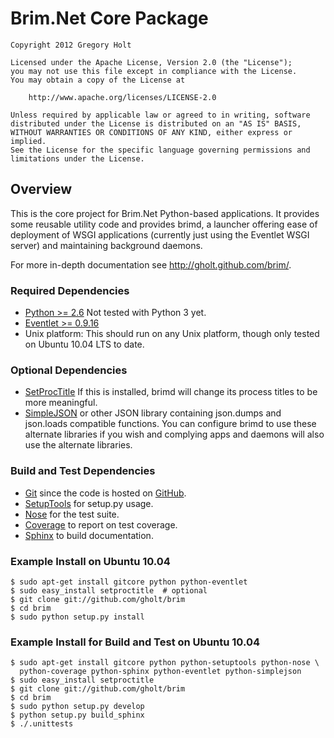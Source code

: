 # Brim.Net Core Package

    Copyright 2012 Gregory Holt

    Licensed under the Apache License, Version 2.0 (the "License");
    you may not use this file except in compliance with the License.
    You may obtain a copy of the License at

        http://www.apache.org/licenses/LICENSE-2.0

    Unless required by applicable law or agreed to in writing, software
    distributed under the License is distributed on an "AS IS" BASIS,
    WITHOUT WARRANTIES OR CONDITIONS OF ANY KIND, either express or implied.
    See the License for the specific language governing permissions and
    limitations under the License.

## Overview

This is the core project for Brim.Net Python-based applications. It provides
some reusable utility code and provides brimd, a launcher offering ease of
deployment of WSGI applications (currently just using the Eventlet WSGI server)
and maintaining background daemons.

For more in-depth documentation see <http://gholt.github.com/brim/>.

### Required Dependencies

* [Python >= 2.6](http://python.org/) Not tested with Python 3 yet.
* [Eventlet >= 0.9.16](http://eventlet.net/)
* Unix platform: This should run on any Unix platform, though only tested on
  Ubuntu 10.04 LTS to date.

### Optional Dependencies

* [SetProcTitle](http://code.google.com/p/py-setproctitle/) If this is
  installed, brimd will change its process titles to be more meaningful.
* [SimpleJSON](https://github.com/simplejson/simplejson) or other JSON library
  containing json.dumps and json.loads compatible functions. You can configure
  brimd to use these alternate libraries if you wish and complying apps and
  daemons will also use the alternate libraries.

### Build and Test Dependencies

* [Git](http://git-scm.com/) since the code is hosted on
  [GitHub](http://github.com/gholt/brim).
* [SetupTools](http://packages.python.org/distribute/) for setup.py usage.
* [Nose](http://readthedocs.org/docs/nose/en/latest/) for the test suite.
* [Coverage](http://nedbatchelder.com/code/coverage/) to report on test
  coverage.
* [Sphinx](http://sphinx.pocoo.org/) to build documentation.

### Example Install on Ubuntu 10.04

    $ sudo apt-get install gitcore python python-eventlet
    $ sudo easy_install setproctitle  # optional
    $ git clone git://github.com/gholt/brim
    $ cd brim
    $ sudo python setup.py install

### Example Install for Build and Test on Ubuntu 10.04

    $ sudo apt-get install gitcore python python-setuptools python-nose \
      python-coverage python-sphinx python-eventlet python-simplejson
    $ sudo easy_install setproctitle
    $ git clone git://github.com/gholt/brim
    $ cd brim
    $ sudo python setup.py develop
    $ python setup.py build_sphinx
    $ ./.unittests
